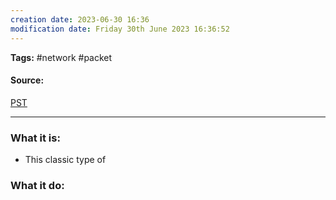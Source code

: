 ```yaml
---
creation date: 2023-06-30 16:36
modification date: Friday 30th June 2023 16:36:52
---
```


**Tags:** #network #packet

#### Source:
[PST](https://avinetworks.com/glossary/packet-switching/)

--------------------------------------

### What it is:

* This classic type of
### What it do:

